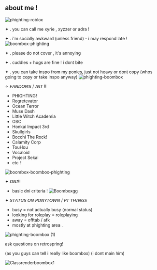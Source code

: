 ## about me ! 
![phighting-roblox](https://github.com/trinitarianrhapsody/trinitarianrhapsody/assets/170778538/5b0817de-0c78-4acc-9767-a7ee390d4ef3)

✦ . you can call me xyrie , xyzzer or adra ! 

✦ . i'm socially awkward (unless friend) - i may respond late ! 
![boombox-phighting](https://github.com/trinitarianrhapsody/trinitarianrhapsody/assets/170778538/5e65e33f-86e5-408c-b116-db23795d4cfe)

✦ . please do not cover , it's annoying 

✦ . cuddles + hugs are fine ! i dont bite

✦ . you can take inspo from my ponies, just not heavy or dont copy (whos going to copy or take inspo anyway) 
![phighting-boombox](https://github.com/trinitarianrhapsody/trinitarianrhapsody/assets/170778538/29b0150d-dd87-4079-9157-d41af2081677)

✧ 𝘍𝘈𝘕𝘋𝘖𝘔𝘚 / 𝘐𝘕𝘛 !! 
- PHIGHTING!
- Regretevator
- Ocean Terror
- Muse Dash
- Little Witch Academia
- OSC
- Honkai Impact 3rd
- Skullgirls
- Bocchi The Rock!
- Calamity Corp
- TouHou
- Vocaloid
- Project Sekai
- etc !

![boombox-boombox-phighting](https://github.com/trinitarianrhapsody/trinitarianrhapsody/assets/170778538/e6a034d6-e64b-4a37-b34c-a52e3673367d)

✦ 𝘋𝘕𝘐!! 
- basic dni criteria !
![Boomboxgg](https://github.com/trinitarianrhapsody/trinitarianrhapsody/assets/170778538/333c1bdb-ca7e-4014-9fae-376438e5b806)

✦ 𝘚𝘛𝘈𝘛𝘜𝘚 𝘖𝘕 𝘗𝘖𝘕𝘠𝘛𝘖𝘞𝘕 / 𝘗𝘛 𝘛𝘏𝘐𝘕𝘎𝘚
- busy = not actually busy (normal status) 
- looking for roleplay = roleplaying
- away = offtab / afk
- mostly at phighting area .

![phighting-boombox (1)](https://github.com/trinitarianrhapsody/trinitarianrhapsody/assets/170778538/3b835e45-8327-40a7-9ee0-2f87b2f9a277)


ask questions on retrospring!

(as you guys can tell i really like boombox) (i dont main him)

![Classrenderboombox1](https://github.com/trinitarianrhapsody/trinitarianrhapsody/assets/170778538/013e5120-b83e-4c52-a5dd-a5bf726be8fb)
